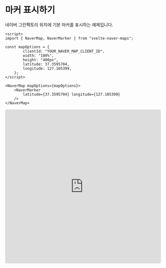 # 마커 표시하기

네이버 그린팩토리 위치에 기본 마커를 표시하는 예제입니다.

```svelte
<script>
import { NaverMap, NaverMarker } from "svelte-naver-maps";
	
const mapOptions = {
		clientId: "YOUR_NAVER_MAP_CLIENT_ID",
		width: "100%",
		height: "400px",
		latitude: 37.3595704,
		longitude: 127.105399,
	};
</script>

<NaverMap mapOptions={mapOptions}>
	<NaverMarker 
		latitude={37.3595704} longitude={127.105399} 
	/>
</NaverMap>
```


<iframe src="https://codesandbox.io/p/devbox/gallant-rubin-d4lnwj?embed=1&file=%2Fsrc%2Froutes%2Ftutorial-1-marker-simple%2F%2Bpage.svelte"
     style="width:100%; height: 500px; border:0; border-radius: 4px; overflow:hidden;"
     title="gallant-rubin-d4lnwj"
     allow="accelerometer; ambient-light-sensor; camera; encrypted-media; geolocation; gyroscope; hid; microphone; midi; payment; usb; vr; xr-spatial-tracking"
     sandbox="allow-forms allow-modals allow-popups allow-presentation allow-same-origin allow-scripts"
   ></iframe>